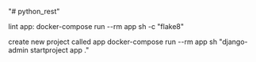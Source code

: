"# python_rest"

lint app:
    docker-compose run --rm app sh -c "flake8"

create new project called app
    docker-compose run --rm app sh "django-admin startproject app ."
